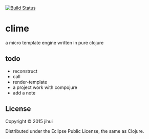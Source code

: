 [![Build Status](https://travis-ci.org/zjhmale/clime.svg?branch=master)](https://travis-ci.org/zjhmale/clime)

# clime

a micro template engine written in pure clojure

## todo

* reconstruct
* call
* render-template
* a project work with compojure
* add a note

## License

Copyright © 2015 jihui

Distributed under the Eclipse Public License, the same as Clojure.
